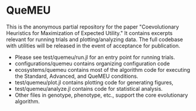 # QueMEU
This is the anonymous partial repository for the paper "Coevolutionary Heuristics for Maximization of Expected Utility." It contains excerpts relevant for running trials and plotting/analyzing data. The full codebase with utilities will be released in the event of acceptance for publication.

* Please see test/quemeu/run.jl for an entry point for running trials.
* configurations/quemeu contains organizing configuration code
* ecosystems/quemeu contains most of the algorithm code for executing the Standard, Advanced, and QueMEU conditions.
* test/quemeu/plot.jl contains plotting code for generating figures,
* test/quemeu/analyze.jl contains code for statistical analysis.
* Other files in genotype, phenotype, etc., support the core evolutionary algorithm.
